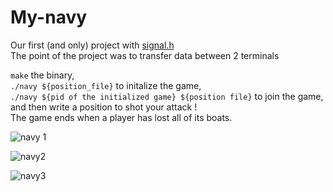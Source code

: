 # My-navy
Our first (and only) project with [signal.h](https://en.wikipedia.org/wiki/C_signal_handling)   
The point of the project was to transfer data between 2 terminals   
    
```make``` the binary,   
```./navy ${position_file}``` to initalize the game,        
```./navy ${pid of the initialized game} ${position file}``` to join the game,      
and then write a position to shot your attack !      
The game ends when a player has lost all of its boats.      
         
![navy 1](https://user-images.githubusercontent.com/114570075/217926991-67e0b9e2-377a-4527-b383-d21506852ec9.png)   
    
![navy2](https://user-images.githubusercontent.com/114570075/217927001-73b3deca-d69d-40be-80d4-6b05680b3200.png)    
    
![navy3](https://user-images.githubusercontent.com/114570075/217927012-9e9c627e-0478-435f-b226-8587d7826e0c.png)    
